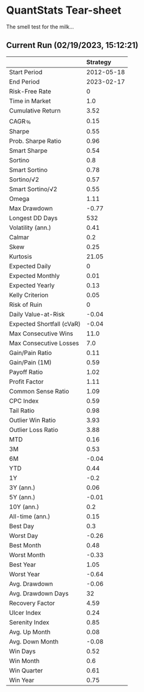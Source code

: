 # QuantStats Tear-sheet

The smell test for the milk...

## Current Run (02/19/2023, 15:12:21) 
 |                           | Strategy   |
|:--------------------------|:-----------|
| Start Period              | 2012-05-18 |
| End Period                | 2023-02-17 |
| Risk-Free Rate            | 0          |
| Time in Market            | 1.0        |
| Cumulative Return         | 3.52       |
| CAGR﹪                    | 0.15       |
| Sharpe                    | 0.55       |
| Prob. Sharpe Ratio        | 0.96       |
| Smart Sharpe              | 0.54       |
| Sortino                   | 0.8        |
| Smart Sortino             | 0.78       |
| Sortino/√2                | 0.57       |
| Smart Sortino/√2          | 0.55       |
| Omega                     | 1.11       |
| Max Drawdown              | -0.77      |
| Longest DD Days           | 532        |
| Volatility (ann.)         | 0.41       |
| Calmar                    | 0.2        |
| Skew                      | 0.25       |
| Kurtosis                  | 21.05      |
| Expected Daily            | 0          |
| Expected Monthly          | 0.01       |
| Expected Yearly           | 0.13       |
| Kelly Criterion           | 0.05       |
| Risk of Ruin              | 0          |
| Daily Value-at-Risk       | -0.04      |
| Expected Shortfall (cVaR) | -0.04      |
| Max Consecutive Wins      | 11.0       |
| Max Consecutive Losses    | 7.0        |
| Gain/Pain Ratio           | 0.11       |
| Gain/Pain (1M)            | 0.59       |
| Payoff Ratio              | 1.02       |
| Profit Factor             | 1.11       |
| Common Sense Ratio        | 1.09       |
| CPC Index                 | 0.59       |
| Tail Ratio                | 0.98       |
| Outlier Win Ratio         | 3.93       |
| Outlier Loss Ratio        | 3.88       |
| MTD                       | 0.16       |
| 3M                        | 0.53       |
| 6M                        | -0.04      |
| YTD                       | 0.44       |
| 1Y                        | -0.2       |
| 3Y (ann.)                 | 0.06       |
| 5Y (ann.)                 | -0.01      |
| 10Y (ann.)                | 0.2        |
| All-time (ann.)           | 0.15       |
| Best Day                  | 0.3        |
| Worst Day                 | -0.26      |
| Best Month                | 0.48       |
| Worst Month               | -0.33      |
| Best Year                 | 1.05       |
| Worst Year                | -0.64      |
| Avg. Drawdown             | -0.06      |
| Avg. Drawdown Days        | 32         |
| Recovery Factor           | 4.59       |
| Ulcer Index               | 0.24       |
| Serenity Index            | 0.85       |
| Avg. Up Month             | 0.08       |
| Avg. Down Month           | -0.08      |
| Win Days                  | 0.52       |
| Win Month                 | 0.6        |
| Win Quarter               | 0.61       |
| Win Year                  | 0.75       |